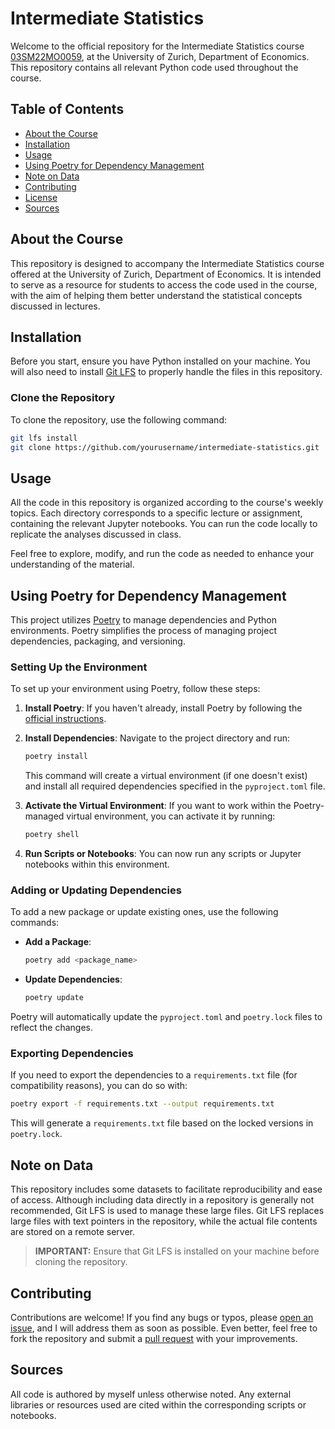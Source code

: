 # Intermediate Statistics

Welcome to the official repository for the Intermediate Statistics course
[03SM22MO0059](https://studentservices.uzh.ch/uzh/anonym/vvz/?sap-language=DE&sap-ui-language=DE#/details/2022/004/SM/51144599/50000003/Wirtschaftswissenschaftliche%2520Fakult%25C3%25A4t/50609459/Master%2520of%2520Science%2520UZH%2520in%2520Wirtschaftswissenschaften%2520(C%252C%2520PVO13)/51106318/Volkswirtschaftslehre%2520(Fast%2520Track)),
at the University of Zurich, Department of Economics. This repository contains all relevant Python code
used throughout the course.

## Table of Contents

- [About the Course](#about-the-course)
- [Installation](#installation)
- [Usage](#usage)
- [Using Poetry for Dependency Management](#using-poetry-for-dependency-management)
- [Note on Data](#note-on-data)
- [Contributing](#contributing)
- [License](#license)
- [Sources](#sources)

## About the Course

This repository is designed to accompany the Intermediate Statistics course offered at the University of Zurich, Department of Economics. It is intended to serve as a resource for students to access the code used in the course, with the aim of helping them better understand the statistical concepts discussed in lectures.

## Installation

Before you start, ensure you have Python installed on your machine. You will also need to install [Git LFS](https://git-lfs.com) to properly handle the files in this repository.

### Clone the Repository

To clone the repository, use the following command:

```bash
git lfs install
git clone https://github.com/yourusername/intermediate-statistics.git
```

## Usage

All the code in this repository is organized according to the course's weekly topics. Each directory corresponds to a specific lecture or assignment, containing the relevant Jupyter notebooks. You can run the code locally to replicate the analyses discussed in class.

Feel free to explore, modify, and run the code as needed to enhance your understanding of the material.

## Using Poetry for Dependency Management

This project utilizes [Poetry](https://python-poetry.org/) to manage dependencies and Python environments. Poetry simplifies the process of managing project dependencies, packaging, and versioning.

### Setting Up the Environment

To set up your environment using Poetry, follow these steps:

1. **Install Poetry**: If you haven't already, install Poetry by following the [official instructions](https://python-poetry.org/docs/#installation).

2. **Install Dependencies**: Navigate to the project directory and run:

    ```bash
    poetry install
    ```

    This command will create a virtual environment (if one doesn't exist) and install all required dependencies specified in the `pyproject.toml` file.

3. **Activate the Virtual Environment**: If you want to work within the Poetry-managed virtual environment, you can activate it by running:

    ```bash
    poetry shell
    ```

4. **Run Scripts or Notebooks**: You can now run any scripts or Jupyter notebooks within this environment.

### Adding or Updating Dependencies

To add a new package or update existing ones, use the following commands:

- **Add a Package**:

    ```bash
    poetry add <package_name>
    ```

- **Update Dependencies**:

    ```bash
    poetry update
    ```

Poetry will automatically update the `pyproject.toml` and `poetry.lock` files to reflect the changes.

### Exporting Dependencies

If you need to export the dependencies to a `requirements.txt` file (for compatibility reasons), you can do so with:

```bash
poetry export -f requirements.txt --output requirements.txt
```

This will generate a `requirements.txt` file based on the locked versions in `poetry.lock`.

## Note on Data

This repository includes some datasets to facilitate reproducibility and ease of access. Although including data directly in a repository is generally not recommended, Git LFS is used to manage these large files. Git LFS replaces large files with text pointers in the repository, while the actual file contents are stored on a remote server.

> **IMPORTANT:** Ensure that Git LFS is installed on your machine before cloning the repository.

## Contributing

Contributions are welcome! If you find any bugs or typos, please [open an issue](https://docs.github.com/en/issues/tracking-your-work-with-issues/creating-an-issue), and I will address them as soon as possible. Even better, feel free to fork the repository and submit a [pull request](https://docs.github.com/en/pull-requests/collaborating-with-pull-requests/proposing-changes-to-your-work-with-pull-requests/creating-a-pull-request-from-a-fork) with your improvements.

## Sources

All code is authored by myself unless otherwise noted. Any external libraries or resources used are cited within the corresponding scripts or notebooks.
